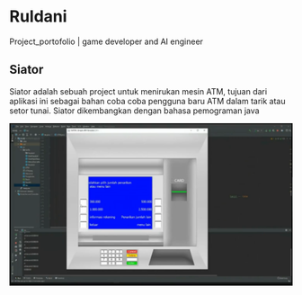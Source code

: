 

# Ruldani
Project_portofolio | game developer and AI engineer

## Siator
Siator adalah sebuah project untuk menirukan mesin ATM, tujuan dari aplikasi ini sebagai bahan coba coba pengguna baru ATM dalam tarik atau setor tunai. Siator dikembangkan dengan bahasa pemograman java

![alt text](https://github.com/Perpuskita/Ruldani/blob/main/img/siator.png?raw=true)
